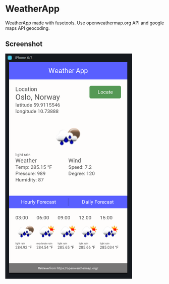 # WeatherApp
WeatherApp made with fusetools. Use openweathermap.org API and google maps API geocoding.

## Screenshot
![screenshot.PNG](screenshot-v0.2.PNG)
